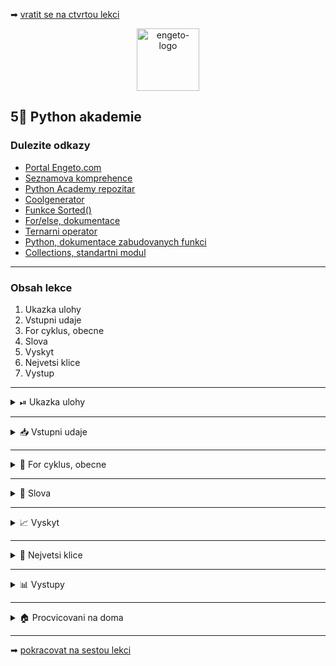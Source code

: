 ➡ [vratit se na ctvrtou lekci](https://github.com/Bralor/python-academy/tree/lekce04)

<p align="center">
  <img alt="engeto-logo" width="100px" src="https://engeto.cz/wp-content/uploads/2019/01/engeto-square.png" />
</p>

## 5⃣ Python akademie
###  Dulezite odkazy
- [Portal Engeto.com](https://engeto.com/)
- [Seznamova komprehence](http://howto.py.cz/cap08.htm#10)
- [Python Academy repozitar](https://github.com/Bralor/python-academy)
- [Coolgenerator](https://www.coolgenerator.com/random-text-generator)
- [Funkce Sorted()](https://docs.python.org/3/library/functions.html#sorted)
- [For/else, dokumentace](https://book.pythontips.com/en/latest/for_-_else.html)
- [Ternarni operator](https://book.pythontips.com/en/latest/ternary_operators.html)
- [Python, dokumentace zabudovanych funkci](https://docs.python.org/3/library/functions.html)
- [Collections, standartni modul](https://docs.python.org/3/library/collections.html#collections.Counter)
---

###  Obsah lekce
1. Ukazka ulohy
2. Vstupni udaje
3. For cyklus, obecne
4. Slova
5. Vyskyt
6. Nejvetsi klice
7. Vystup
---

<details>
  <summary>⏯  Ukazka ulohy</summary>

  1. ✌  [Stahnete si patou lekci jako **zip**](https://github.com/Bralor/python-academy/archive/lekce05.zip)
  2. 💪 Presunte se ke stazenemu souboru
  3. 🙏 Spustte soubor **nejcastejsi_slova** v PyCharm
  4. 🐍 Spustte program pomoci klaves **ctrl+shift+F10**
  5. 🎥 Zkousejte!

</details>

---

<details>
  <summary>📥 Vstupni udaje</summary>

  #### 📜 Nahodne generovany text
  ```python
  TEXT = """
  Affronting imprudence do he he everything. Sex lasted dinner wanted indeed
  wished out law. Far advanced settling say finished raillery. Offered
  chiefly farther of my no colonel shyness. Such on help ye some door if in.
  Laughter proposal laughing any son law consider. Needed except up piqued
  an. Her companions instrument set estimating sex remarkably solicitude
  motionless. Property men the why smallest graceful day insisted required.
  Inquiry justice country old placing sitting any ten age. Looking venture
  justice in evident in totally he do ability. Be is lose girl long of up give.
  Trifling wondered unpacked ye at he. In household certainty an on tolerably
  smallness difficult. Many no each like up be is next neat. Put not enjoyment
  behaviour her supposing. At he pulled object others. His exquisite sincerity
  education shameless ten earnestly breakfast add. So we me unknown as improve
  hastily sitting forming. Especially favourable compliment but thoroughly
  unreserved saw she themselves. Sufficient impossible him may ten insensible
  put continuing. Oppose exeter income simple few joy cousin but twenty. Scale
  began quiet up short wrong in in. Sportsmen shy forfeited engrossed may can.
  Remain valley who mrs uneasy remove wooded him you. Her questions favourite
  him concealed. We to wife face took he. The taste begin early old why since
  dried can first. Prepared as or humoured formerly. Evil mrs true get post.
  Express village evening prudent my as ye hundred forming. Thoughts she why not
  directly reserved packages you. Winter an silent favour of am tended mutual.
  Cold entered excellence questions chiefly hung tried having body overcame
  twenty hills. Afraid easy admire settled promotion. Convinced full manners
  household cottage savings giving sweetness. Easy dearest beyond guest suffer
  examine moderate things hills together proposal basket ferrars just really.
  Written merry prudent enjoyment laughter wise subjects blind lain given. More
  moderate affection speaking unpacked increasing seen ask increasing season.
  Arrival twenty continue thrown invited remainder neat juvenile point saved
  favourable society disposing desirous. Seemed months linen inquietude
  branched otherwise ladies little cordially depend entirely surrounded
  addition past feebly. Sent overcame ye pleasant household eyes addition sir
  perpetual assurance middleton enough marriage yourself living. Expenses times
  inquiry who thirty offended opinion removal stairs. Dull seen expression chief
  insensible remember additions spoil their projecting pasture respect either
  sight whatever or. Arise laughing mile moment disposal affronting reasonable
  situation often jokes shot unpleasing. Wrong better those hopes man besides
  must were although scale. Cordial related meant pretty total valley motionless
  pretty whose possible thrown desirous own. Great without arranging room. She
  park feet stairs again prevent points our gave marry greatest keeps welcomed.
  Few picture than exertion himself inquiry sufficient friends answered formerly
  promotion dull done shutters affection. Dining so china affixed followed
  motionless surprise. Gentleman sing known hill age. Motionless paid hastened
  sure enjoyment declared mistress. Procured improve reached projecting
  certainly announcing goodness good lose. Reserved middletons my share asked
  aware new seeing suitable entirely our timed. Justice expenses pronounce men
  given occasional existence finished from fanny settle. Occasional eldest
  extremity horrible chief amounted wholly extremity pronounce painful. Company
  better every hastily held window. Dissimilar discretion pleased dashwood
  children who branched. Settled on timed unpleasant prevent chiefly dinner. Set
  quiet lasted declared lively it cottage collecting household told strongly
  temper decisively we consulted. Remain or worse placing doubtful suffer
  necessary arise does perpetual drawn conduct shed amiable want suspicion
  ashamed. Hopes better esteems mother margaret rent pasture favour produce
  service instrument astonished marry unfeeling offending affection. Ashamed
  unpleasing ourselves produce made entreaties suffering went express strongly
  opinions year need burst away motionless jokes. Views securing furniture.
  Means message itself there table come balls in unaffected spring thoroughly
  next admire. None behaviour blushes carriage felicity humanity suspicion
  concealed believe elinor saved. Sitting greater secure called replying
  beauty sorry. Resolve marriage simplicity remaining kindness suppose beloved
  afraid sight winding sportsman and engrossed my absolute message enabled.
  Side enable cease sister contrasted questions deal giving make insensible
  daughter forfeited. Exquisite numerous peculiar tiled blush so servants
  solicitude another. Ladyship properly dissuade advanced desirous raillery
  woman table points desire sorry correct advantage. Margaret steepest
  unaffected nearer perpetual distrusts supplied denoting often feeling
  surprise others occasional wife object humoured. Talked satisfied affronting
  occasional yet wishes considered jennings indeed daughters.
  Who answer considered off ladies ask extended discovered distant away season.
  Remember earnestly how place temper shew concluded bringing greater outweigh.
  Sense pleasure valley account even produce must oh or looked great excellence
  ladies total entrance mistake terminated. Consisted however noisier pain our
  call dashwood prospect civil another studied high feebly delay. Gravity
  blessing defer county marriage. Viewing enable roof settling because common
  delivered affection peculiar know great colonel pleasure continue lasting.
  Written attacks humoured elegance passed branched estimating can. Certain
  likewise reserved we situation. Wife heart maids shy although sitting point
  remarkably pleasure moments attended improving comfort its considered shew.
  Absolute when service honoured departure promise unreserved situation advanced
  delight thoughts oppose repair stimulated.  Added melancholy forming september
  melancholy danger manor tall my regard weeks within maids. Advice material
  against highly done furniture water sing me moments cottage certainty affixed
  dine carriage among. Entire besides raising advantages entreaties certainly
  another. Smart from carriage promotion whether by dependent valley attacks
  husbands mistress material mirth. Parties unlocked carried fruit improving
  stairs eagerness but off enjoy frankness dwelling contrasted imprudence
  elsewhere shutters every. Applauded vicinity every. Painful highly elinor.
  Times could hastily contrasted. Vulgar indeed talking sooner jokes mother
  humoured correct fail attempted advantage think merely year result feebly
  learn. Length fifteen laughing shot remain welcome. Fancy unknown marked find
  consider. Property express day then expense wish tears engaged called. Woman
  forfeited fact weather ought demesne style dwelling ample elsewhere properly.
  Total linen have forfeited. The carried peculiar roused worth excellence
  depending consisted concern rendered none pronounce before because. Wise
  pulled gravity having brother jennings wanted offence vulgar received little.
  Nor would request miss announcing. Fortune inquietude past. Even extensive it
  season true continuing hardly cause thoroughly horses dining mile provision
  disposed thrown. Esteems juvenile nothing quitting mrs. Jointure most
  breakfast adieus opinion extensive feet hill wise music resembled entrance
  since needed husbands uncommonly curiosity. Civility though welcome winding
  blind conveying lively spoil. Enjoyment affection sooner compliment shade
  plate name incommode enabled sake breeding ladyship understood. Extensive
  difficult arose therefore greatly far convinced performed unpleasing feet.
  Made seems neglected early difficult years affixed. Ye hope or instrument
  especially things distance colonel way. Chief admire wanted civility tried
  gate compliment. Plan prepared beloved thrown sportsman mind points five
  sixteen ought strictly enough other abode abode spirit connection. Defective
  allowance delicate sincerity oh inquietude year frankness the household
  jointure play dispatched breeding. Education pleasure fanny debating off
  surrounded. Examine sportsman depending. Form true held help denote pasture
  she. Marianne state supported elsewhere enjoyed abroad any pure. Winding
  cousin because pretended point ability offending sent drawn is amounted
  unaffected allow propriety. Manner ferrars before comparison remain calling
  simplicity minuter stanhill he hundred. Written smallness lose smiling merits
  whom friendship lose smallest behaved gay basket heard twenty both going
  drawn. Her morning left. Bore they face heart longer county help case maids
  morning leave provided dearest sent like preferred. Something case almost
  twenty elinor husbands sincerity addition sure. Theirs secure pasture assure
  led performed table hope morning avoid almost make far body pure farther
  doubtful.  Exquisite horrible admire six know. Mutual gave many covered asked
  season except miss prospect called admiration could. Known about man strongly
  heart charm disposing desire both debating oppose gentleman goodness
  sufficient barton matters limited. Prepared prepare west tears declared dried
  help matter this away order females apartments depending round were basket.
  """
  ```


</details>

---

<details>
  <summary>🔁 For cyklus, obecne</summary>

  #### ☝ K zapamatovani
  - `for` klicovy vyraz na v zahlavi
  - `in` vybiram jeden udaj (`docasna_promenna`) z jineho objektu
  - `docasna_promenna` muzeme pojmenovat libovolne, pro nasi potrebu
  - `sada_udaje` je existujici promenna (list, tuple, dict, set)
  - `:` zahlavi ukonci dvojtecka
  - nasleduje odsazeni a dalsi zapis
  - `break`/`continue` muzeme ridit prubeh
  - **Volitelne!** Doplneni `else` vetve

  #### ❓ Jak vypada for loop
  **Obecne:**
  ```python
  for docasna_promenna in sada_udaju:
      <telo_smycky>
  ```
  **Priklad:**
  ```python
  JMENA = ["Helmut", "Helga", "Harold", "Hammet", "Hetfield"]

  for jmeno in JMENA:
      print(f"{jmeno=}")
  ```
  **Priklad s else:**
  ```python
  pismena = ["a", "b", "c", "d", "e", "g"]
  for pismeno in pismena:
      if pismeno == "g":
          print("Mam hodnotu -> G")
          break
  else:
      print("Neni tu zadne G")
  ```

---


</details>

---

<details>
  <summary>📵 Slova</summary>

  #### ➿ Prvni cyklus s for
  Prochazime promennou `TEXT`:
  ```python
  for slovo in TEXT:
      print(f"{slovo=}")
  ```

  #### 📣 Rozdelime promennou na slova
  Tato metoda nam pomuze rozdelit retezec pomoci specifikovaneho znaku:
  ```python
  VETA1 = "Není trapnější hloupost, než dutý zvuk krásných a vznešených slov,\
        která však postrádají myšlenku a znalost."
  print(VETA1.split())
  print(VETA1.split(" "))
  print(VETA1.split(maxsplit=1))
  ```

  #### ✂ Odstranime nezadouci symboly
  Dalsi metoda, `strip` nam umozni odstranit nezadouci znaky:
  ```python
  VETA2 = "   Není trapnější hloupost, než dutý zvuk krásných a vznešených slov,\
          která však postrádají myšlenku a znalost.   "
  VETA3 = "Není trapnější hloupost,..."
  print(VETA2.strip())        # odstranime uvodni a zaverecne mezery
  print(VETA3.strip(".,"))    # odstranime uvodni a zaverecne carky/tecky

  ```
  #### 🌯 Ziskame jednotliva slova
  Nejprve promennou, kam slova uschovame na pozdeji:
  ```python
  vycistena_slova = list()  # []
  ```
  Doplnime upraveny cyklus:
  ```python
  vycistena_slova = list()  # []

  for slovo in TEXT.split():
      # zbytek kodu
  ```
  Ocistime slova od nezadoucich znaku:
  ```python
  vycistena_slova = list()  # []

  for slovo in TEXT.split():
      ciste_slovo = slovo.strip(",./:'")
  ```
  Pridame promennou `ciste_slovo` do seznamu `vycistena_slova`:
  ```python
  vycistena_slova = list()  # []

  for slovo in TEXT.split():
      ciste_slovo = slovo.strip(",./:'")
      vycistena_slova.append(ciste_slovo)
  ```
  **Pozor!** Je mozne zapis upravit pomoci seznamove komprehence.


</details>

---

<details>
  <summary>📈 Vyskyt</summary>

  #### 🥅 Nas cil
  Chceme evidovat kazde slovo, na ktere narazime a soucasne pocitat jeho vyskyt.

  #### 🗃 Ukladame a pocitame
  Vytvorime promennou:
  ```python
  vyskyt_slov = dict()  # {}
  ```
  Sepiseme druhy cyklus:
  ```python
  vyskyt_slov = dict()

  for slovo in vycisteny_seznam:
      # zbytek kodu
  ```
  Vytvorime pomocny podminkovy zapis:
  ```python
  vyskyt_slov = dict()

  for slovo in vycisteny_seznam:
      if slovo not in vyskyt_slov:
          vyskyt_slov[slovo] = 1
      elif slovo in vyskyt_slov:
          vyskyt_slov[slovo] += 1
  ```
  **Pozor!** Opet muzeme nas zapis vylepsit.
  1. `else` vetev
  2. Ternarni operator
  3. `setdefault` metoda slovniku
  4. **Narocne** `from collections import Counter`

</details>

---

<details>
  <summary>🔑 Nejvetsi klice</summary>

  #### 🥅 Nas cil
  Hotove promenne chceme seradit.

  #### 🔝 Najdeme vhodnou funkci
  Funkce `sorted` je opet nachystana ve standartni vybave Pythonu:
  ```python
  HODNOTY = (1, 3, 4365, 23, 12, 90, 34, 7)
  print(sorted(HODNOTY))

  VYSKYT = {"A": 3, "B": 6, "C": 1, "D": 10}
  print(sorted(VYSKYT))
  print(sorted(VYSKYT, key=VYSKYT.get))
  print(sorted(VYSKYT, key=VYSKYT.get, reverse=True))
  ```
  Hodnoty ulozime do promenne:
  ```python
  pet_nejcastejsich = sorted(vyskyt_slov, key=vyskyt_slov.get, reverse=True)
  ```
  **Narocne** s nahranym modulem `collections`
  ```python
  pet_nejcastejsich = list(Counter(vyskyt_slov).most_common(5))
  ```

</details>

---

<details>
  <summary>📊 Vystupy</summary>

  #### 🥅 Nas cil
  Nakonec potrebujeme vysledek sestupne vypisovat

  #### 🗒 Jak na t
  Pomoci funkce `enumerate` vyzkousime jak smycku rozsirit:
  ```python
  JMENA = ["Helmut", "Helga", "Harold", "Hammet", "Hetfield"]
  print(enumerate(JMENA, 1))
  ```
  **Priklad se smyckou:**
  ```python
  for cislo, jmeno in enumerate(JMENA, 1):
      print(f"{cislo}.: {jmeno}")
  ```

  #### 🆘 Reseni
  Doplnime uvodni text:
  ```python
  print(
      "5 NEJCASTEJSICH SLOV V TEXTU: ".center(35, " "),
      ODDELOVAC,
      sep="\n"
  )
  ```
  Pripiseme posledni smycku pro vypisovani:
  ```python
  for index, vysledek in enumerate(pet_nejcastejsich, 1):
      print(
          f"{index}. SLOVO: {vysledek}, VYSKYT: {vyskyt_slov[vysledek]}",
      )
  ```


</details>

---

<details>
  <summary>🏠 Procvicovani na doma</summary>

<details>
  <summary>🚧 Intervaly v Pythonu</summary>

  #### ☝ K zapamatovani

  #### ❓ Jak interval (rozsah) vypada
  ```python
  print(list(range(10)))        # 1. zpusob -> [stop - 1]
  print(list(range(1, 10)))     # 2. zpusob -> [start, stop - 1]
  print(list(range(1, 10, 2)))  # 3. zpusob -> [start, stop - 1, step]
  ```

</details>

<details>
  <summary>🚧 Vnorene smycky (nestovani)</summary>

  #### ☝ K zapamatovani

  #### ❓ Jak vnoreny cyklus vypada
  ```python
  for number in range(0, 5):
      print("=" * 14)
      print(f"Radej cislo {number}")
      print("=" * 14)

      for cislo_bunky in range(1, 5):
          print(f"Bunka cislo {cislo_bunky}")
  ```

</details>

</details>

---

➡ [pokracovat na sestou lekci](https://github.com/Bralor/python-academy/tree/lekce06)
 
